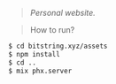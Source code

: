 > *Personal website.*

> How to run?

``` bash
$ cd bitstring.xyz/assets
$ npm install
$ cd ..
$ mix phx.server
```
